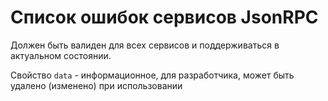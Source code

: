 # Список ошибок сервисов JsonRPC

Должен быть валиден для всех сервисов и поддерживаться в актуальном состоянии.

Свойство `data` - информационное, для разработчика, может быть удалено (изменено) при использовании